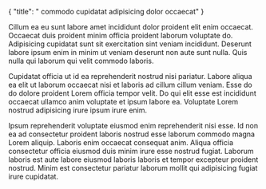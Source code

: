 {
"title": " commodo cupidatat adipisicing dolor occaecat"
}

Cillum ea eu sunt labore amet incididunt dolor proident elit enim occaecat. Occaecat duis proident minim officia proident laborum voluptate do. Adipisicing cupidatat sunt sit exercitation sint veniam incididunt. Deserunt labore ipsum enim in minim ut veniam deserunt non aute sunt nulla. Quis nulla qui laborum qui velit commodo laboris.

Cupidatat officia ut id ea reprehenderit nostrud nisi pariatur. Labore aliqua ea elit ut laborum occaecat nisi et laboris ad cillum cillum veniam. Esse do do dolore proident Lorem officia tempor velit. Do qui elit esse est incididunt occaecat ullamco anim voluptate et ipsum labore ea. Voluptate Lorem nostrud adipisicing irure ipsum irure enim.

Ipsum reprehenderit voluptate eiusmod enim reprehenderit nisi esse. Id non ea ad consectetur proident laboris nostrud esse laborum commodo magna Lorem aliquip. Laboris enim occaecat consequat anim. Aliqua officia consectetur officia eiusmod duis minim irure esse nostrud fugiat. Laborum laboris est aute labore eiusmod laboris laboris et tempor excepteur proident nostrud. Minim est consectetur pariatur laborum mollit qui adipisicing fugiat irure cupidatat.